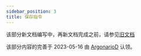 ```yaml
---
sidebar_position: 3
title: 保存指令
---
```


该部分新文档编写中，再新文档完成之前，请参见[旧文档](../../../jimmer-sql/mutation/save-command)

该部分内容的完善于 2023-05-16 由 [ArgonarioD](https://github.com/babyfish-ct/jimmer/pull/107) 认领。